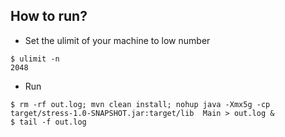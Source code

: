 How to run?
--

* Set the ulimit of your machine to low number
```
$ ulimit -n
2048
```

* Run
```
$ rm -rf out.log; mvn clean install; nohup java -Xmx5g -cp target/stress-1.0-SNAPSHOT.jar:target/lib  Main > out.log &
$ tail -f out.log
```